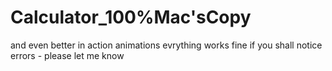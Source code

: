 # Calculator_100%Mac'sCopy
and even better in action animations 
evrything works fine 
if you shall notice errors - please let me know 
